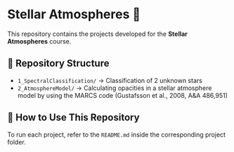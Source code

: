 # Stellar Atmospheres 🌟

This repository contains the projects developed for the **Stellar Atmospheres** course.

## 📂 Repository Structure
- `1_SpectralClassification/` → Classification of 2 unknown stars
- `2_AtmosphereModel/` → Calculating opacities in a stellar atmosphere model by using the MARCS code (Gustafsson et al., 2008, A&A 486,951)
<!--
- `docs/` → Additional documentation.
- `data/` → Shared datasets.
-->

## 🚀 How to Use This Repository
To run each project, refer to the `README.md` inside the corresponding project folder.
